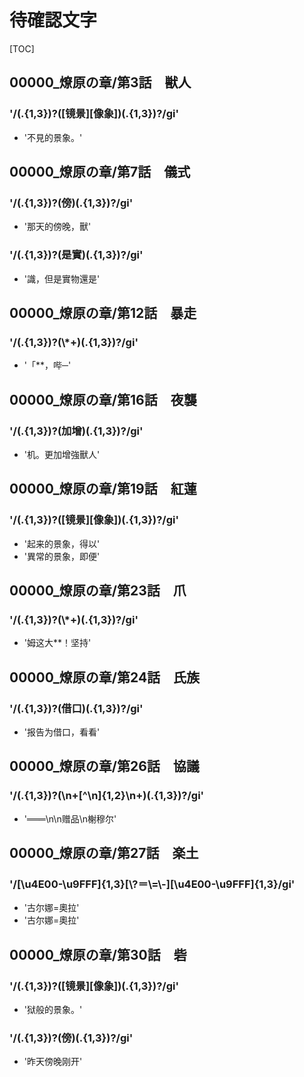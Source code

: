 # 待確認文字

[TOC]

## 00000_燎原の章/第3話　獣人

### '/(.{1,3})?([镜景][像象])(.{1,3})?/gi'

- '不見的景象。'


## 00000_燎原の章/第7話　儀式

### '/(.{1,3})?(傍)(.{1,3})?/gi'

- '那天的傍晚，獸'

### '/(.{1,3})?(是實)(.{1,3})?/gi'

- '識，但是實物還是'


## 00000_燎原の章/第12話　暴走

### '/(.{1,3})?(\\*+)(.{1,3})?/gi'

- '「**，哔─'


## 00000_燎原の章/第16話　夜襲

### '/(.{1,3})?(加增)(.{1,3})?/gi'

- '机。更加增強獸人'


## 00000_燎原の章/第19話　紅蓮

### '/(.{1,3})?([镜景][像象])(.{1,3})?/gi'

- '起来的景象，得以'
- '異常的景象，即便'


## 00000_燎原の章/第23話　爪

### '/(.{1,3})?(\\*+)(.{1,3})?/gi'

- '姆这大**！坚持'


## 00000_燎原の章/第24話　氏族

### '/(.{1,3})?(借口)(.{1,3})?/gi'

- '报告为借口，看看'


## 00000_燎原の章/第26話　協議

### '/(.{1,3})?(\n+[^\n]{1,2}\n+)(.{1,3})?/gi'

- '═══\n\n赠品\n榭穆尔'


## 00000_燎原の章/第27話　楽土

### '/[\\u4E00-\\u9FFF]{1,3}[\\?＝\\=\\-][\\u4E00-\\u9FFF]{1,3}/gi'

- '古尔娜=奧拉'
- '古尔娜=奧拉'


## 00000_燎原の章/第30話　砦

### '/(.{1,3})?([镜景][像象])(.{1,3})?/gi'

- '狱般的景象。'

### '/(.{1,3})?(傍)(.{1,3})?/gi'

- '昨天傍晚刚开'
